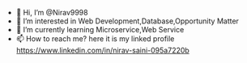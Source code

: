 - 👋 Hi, I’m @Nirav9998
- 👀 I’m interested in Web Development,Database,Opportunity Matter
- 🌱 I’m currently learning Microservice,Web Service
- 📫 How to reach me? here it is my linked profile https://www.linkedin.com/in/nirav-saini-095a7220b


